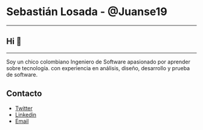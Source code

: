 # Sebastián Losada - @Juanse19 
---

## Hi 👋
---

Soy un chico colombiano Ingeniero de Software apasionado por aprender sobre tecnología. con experiencia en análisis, diseño, desarrollo y prueba de software.

## Contacto

- [Twitter](https://twitter.com/ikenshu)
- [Linkedin](https://www.linkedin.com/in/ikenshu/)
- [Email](kenshumorales@gmail.com)

<!--
**Juanse19/Juanse19** is a ✨ _special_ ✨ repository because its `README.md` (this file) appears on your GitHub profile.

Here are some ideas to get you started:

- 🔭 I’m currently working on ...
- 🌱 I’m currently learning ...
- 👯 I’m looking to collaborate on ...
- 🤔 I’m looking for help with ...
- 💬 Ask me about ...
- 📫 How to reach me: ...
- 😄 Pronouns: ...
- ⚡ Fun fact: ...
-->
